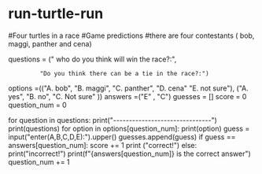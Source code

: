 # run-turtle-run
#Four turtles in a race 
#Game predictions
#there are four contestants ( bob, maggi, panther and cena)

questions = (" who do you think will win the race?:",
             
             "Do you think there can be a tie in the race?:")

options =(("A. bob", "B. maggi", "C. panther", "D. cena" "E. not sure"),
          ("A. yes", "B. no", "C. Not sure" ))
answers =("E" , "C")
guesses = []
score = 0
question_num = 0

for question in questions:
    print("-------------------------------")
    print(questions)
    for option in options[question_num]:
        print(option)
    guess = input("enter(A,B,C,D,E):").upper()
    guesses.append(guess)
    if guess == answers[question_num]:
        score += 1
        print ("correct!")
    else:
        print("incorrect!")
        print(f"{answers[question_num]} is the correct answer")
    question_num += 1

